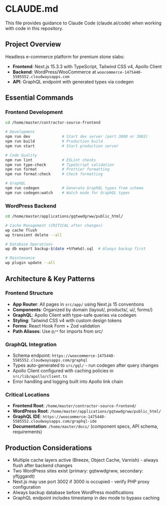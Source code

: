 # CLAUDE.md

This file provides guidance to Claude Code (claude.ai/code) when working with code in this repository.

## Project Overview

Headless e-commerce platform for premium stone slabs:
- **Frontend**: Next.js 15.3.3 with TypeScript, Tailwind CSS v4, Apollo Client
- **Backend**: WordPress/WooCommerce at `woocommerce-1475440-5585552.cloudwaysapps.com`
- **API**: GraphQL endpoint with generated types via codegen

## Essential Commands

### Frontend Development
```bash
cd /home/master/contractor-source-frontend

# Development
npm run dev              # Start dev server (port 3000 or 3002)
npm run build            # Production build
npm run start            # Start production server

# Code Quality
npm run lint             # ESLint checks
npm run type-check       # TypeScript validation
npm run format           # Prettier formatting
npm run format:check     # Check formatting

# GraphQL
npm run codegen          # Generate GraphQL types from schema
npm run codegen:watch    # Watch mode for GraphQL types
```

### WordPress Backend
```bash
cd /home/master/applications/gqtwwdgrww/public_html/

# Cache Management (CRITICAL after changes)
wp cache flush
wp transient delete --all

# Database Operations
wp db export backup-$(date +%Y%m%d).sql  # Always backup first

# Maintenance
wp plugin update --all
```

## Architecture & Key Patterns

### Frontend Structure
- **App Router**: All pages in `src/app/` using Next.js 15 conventions
- **Components**: Organized by domain (layout/, products/, ui/, forms/)
- **GraphQL**: Apollo Client with type-safe queries via codegen
- **Styling**: Tailwind CSS v4 with custom design tokens
- **Forms**: React Hook Form + Zod validation
- **Path Aliases**: Use `@/*` for imports from src/

### GraphQL Integration
- Schema endpoint: `https://woocommerce-1475440-5585552.cloudwaysapps.com/graphql`
- Types auto-generated to `src/gql/` - run codegen after query changes
- Apollo Client configured with caching policies in `src/lib/apollo/client.ts`
- Error handling and logging built into Apollo link chain

### Critical Locations
- **Frontend Root**: `/home/master/contractor-source-frontend/`
- **WordPress Root**: `/home/master/applications/gqtwwdgrww/public_html/`
- **GraphQL IDE**: `https://woocommerce-1475440-5585552.cloudwaysapps.com/graphql-ide`
- **Documentation**: `/home/master/docs/` (component specs, API schema, requirements)

## Production Considerations
- Multiple cache layers active (Breeze, Object Cache, Varnish) - always flush after backend changes
- Two WordPress sites exist (primary: gqtwwdgrww, secondary: yftjggardt)
- Next.js may use port 3002 if 3000 is occupied - verify PHP proxy configuration
- Always backup database before WordPress modifications
- GraphQL endpoint includes timestamp in dev mode to bypass caching